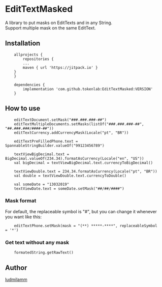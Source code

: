 # EditTextMasked
A library to put masks on EditTexts and in any String.  
Support multiple mask on the same EditText.  

## Installation

```
    allprojects {
        repositories {
	    ...
	    maven { url 'https://jitpack.io' }
	}
    }
```

```
    dependencies {
        implementation 'com.github.tokenlab:EditTextMasked:VERSION'
    }
```

## How to use

```
    editTextDocument.setMask("###.###.###-##")
    editTextMultipleDocuments.setMasks(listOf("###.###.###-##", "##.###.###/####-##"))
    editTextCurrency.addCurrencyMask(Locale("pt", "BR"))

    editTextPreFilledPhone.text = SpannableStringBuilder.valueOf("99123456789")

    textViewBigDecimal.text = BigDecimal.valueOf(234.34).formatAsCurrency(Locale("en", "US"))
    val bigDecimal = textViewBigDecimal.text.currencyToBigDecimal()
    
    textViewDouble.text = 234.34.formatAsCurrency(Locale("pt", "BR"))
    val double = textViewDouble.text.currencyToDouble()

    val someDate = "13032019"
    textViewDate.text = someDate.setMask("##/##/####")
```

### Mask format
For default, the replaceable symbol is "#", but you can change it whenever you want like this:
```
    editTextPhone.setMask(mask = "(**) *****-****", replaceableSymbol = '*')
```

### Get text without any mask
```
    formatedString.getRawText()
```

## Author
[ludmilamm](https://github.com/ludmilamm)
